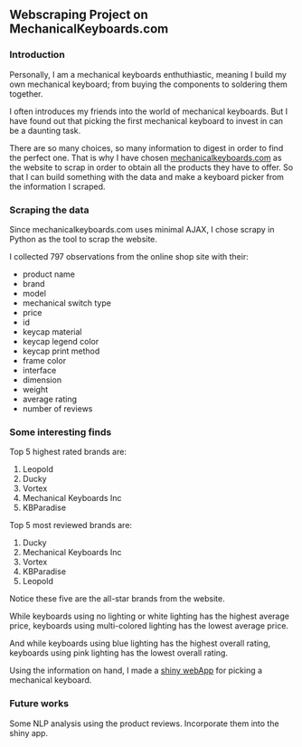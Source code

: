 ## Webscraping Project on MechanicalKeyboards.com

### Introduction

Personally, I am a mechanical keyboards enthuthiastic, meaning I build my own mechanical keyboard; from buying the components to soldering them together. 

I often introduces my friends into the world of mechanical keyboards. But I have found out that picking the first mechanical keyboard to invest in can be a daunting task. 

There are so many choices, so many information to digest in order to find the perfect one. That is why I have chosen [mechanicalkeyboards.com](https://mechanicalkeyboards.com/shop/) as the website to scrap in order to obtain all the products they have to offer. So that I can build something with the data and make a keyboard picker from the information I scraped.

### Scraping the data

Since mechanicalkeyboards.com uses minimal AJAX, I chose scrapy in Python as the tool to scrap the website.

I collected 797 observations from the online shop site with their:
- product name
- brand
- model
- mechanical switch type
- price
- id
- keycap material
- keycap legend color
- keycap print method
- frame color
- interface
- dimension
- weight
- average rating
- number of reviews

### Some interesting finds

Top 5 highest rated brands are:
1. Leopold
2. Ducky
3. Vortex
4. Mechanical Keyboards Inc
5. KBParadise

Top 5 most reviewed brands are:
1. Ducky
2. Mechanical Keyboards Inc
3. Vortex
4. KBParadise
5. Leopold

Notice these five are the all-star brands from the website.

While keyboards using no lighting or white lighting has the highest average price, keyboards using multi-colored lighting has the lowest average price. 

And while keyboards using blue lighting has the highest overall rating, keyboards using pink lighting has the lowest overall rating.

Using the information on hand, I made a [shiny webApp](https://siyuanli.shinyapps.io/mkPicker/) for picking a mechanical keyboard. 

### Future works

Some NLP analysis using the product reviews. Incorporate them into the shiny app.